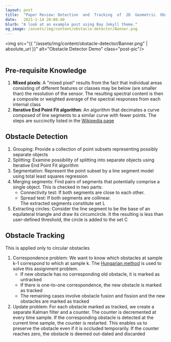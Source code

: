 ```yaml
---
layout: post
title:  "Paper Review: Detection  and  Tracking  of  2D  Geometric  Obstacles  from  LRF  Data"
date:   2021-1-14 20:00:40
blurb: "A look at an example post using Bay Jekyll theme."
og_image: /assets/img/content/obstacle-detector/Banner.png
---
```


<img src="{{ "/assets/img/content/obstacle-detector/Banner.png" | absolute_url }}" alt="Obstacle Detector Demo" class="post-pic"/>
<br />
<br />


## Pre-requisite Knowledge
1. **Mixed pixels**: A "mixed pixel" results from the fact that individual areas consisting of different features or classes may be below (are smaller than) the resolution of the sensor. The resulting spectral content is then a composite or weighted average of the spectral responses from each internal class
2. **Iterative End Point Fit algorithm**: An algorithm that decimates a curve composed of line segments to a similar curve with fewer points. The steps are succinctly listed in the [Wikipedia page](https://en.wikipedia.org/wiki/Ramer%E2%80%93Douglas%E2%80%93Peucker_algorithm#Algorithm)

## Obstacle Detection
1. Grouping: Provide a collection of point subsets representing possibly separate objects
2. Splitting: Examine possibility of splitting into separate objects using Iterative End Point Fit algorithm
3. Segmentation: Represent the point subset by a line segment model using total least squares regression
4. Merging segments: Find pairs of segments that potentially comprise a single object. This is checked in two parts:
    - Connectivity test: If both segments are close to each other.
    - Spread test: If both segments are collinear.  
The extracted segments constitute set L
5. Extracting circles: Consider the line segment to be the base of an equilateral triangle and draw its circumcircle. It the resulting is less than user-defined threshold, the circle is added to the set C

## Obstacle Tracking
This is applied only to circular obstacles  
1. Correspondence problem: We want to know which obstacles at sample k-1 correspond to which at sample k. The [Hungarian method](https://www.geeksforgeeks.org/hungarian-algorithm-assignment-problem-set-1-introduction/) is used to solve this assignment problem.
    - If new obstacle has no corresponding old obstacle, it is marked as untracked
    - If there is one-to-one correspondence, the new obstacle is marked as tracked
    - The remaining cases involve obstacle fusion and fission and the new obstacles are marked as tracked
2. Update problem: For each obstacle marked as tracked, we create a separate Kalman filter and a counter. The counter is decremented at every time sample. If the corresponding obstacle is detected at the current time sample, the counter is restarted. This enables us to preserve the obstacle even if it is occluded temporarily. If the counter reaches zero, the obstacle is deemed out-dated and discarded